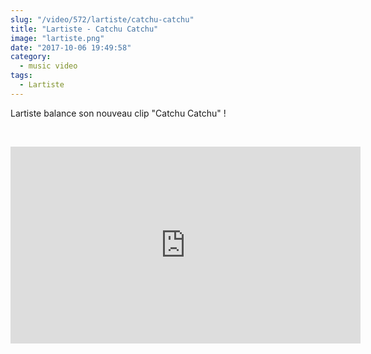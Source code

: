 ```yaml
--- 
slug: "/video/572/lartiste/catchu-catchu"
title: "Lartiste - Catchu Catchu"
image: "lartiste.png"
date: "2017-10-06 19:49:58"
category:
  - music video
tags:
  - Lartiste
---
```

<p>Lartiste balance son nouveau clip "Catchu Catchu" !</p><br/><p><iframe width="560" height="315" src="https://www.youtube.com/embed/ihOvW9dpMKw" frameborder="0" allowfullscreen></iframe></p>